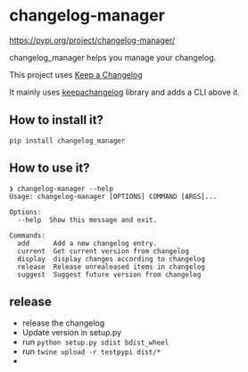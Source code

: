 # changelog-manager

https://pypi.org/project/changelog-manager/

changelog_manager helps you manage your changelog.

This project uses [Keep a Changelog](https://keepachangelog.com/en/1.0.0/)

It mainly uses [keepachangelog](https://github.com/Colin-b/keepachangelog) library and adds a CLI above it.

## How to install it?

`pip install changelog_manager`

## How to use it?

```
❯ changelog-manager --help
Usage: changelog-manager [OPTIONS] COMMAND [ARGS]...

Options:
  --help  Show this message and exit.

Commands:
  add      Add a new changelog entry.
  current  Get current version from changelog
  display  display changes according to changelog
  release  Release unrealeased items in changelog
  suggest  Suggest future version from changelog
```

## release
* release the changelog
* Update version in setup.py
* run `python setup.py sdist bdist_wheel`
* run `twine upload -r testpypi dist/*`
* 
